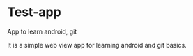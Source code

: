 # Test-app
App to learn android, git

It is a simple web view app for learning android and git basics.

